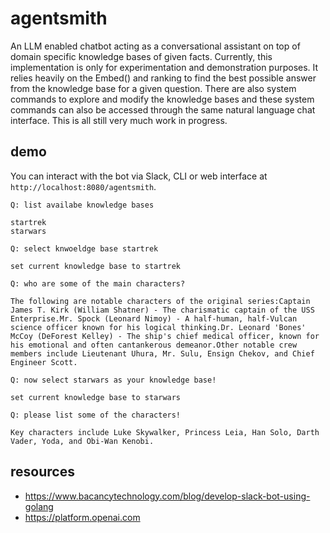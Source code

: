 # agentsmith

An LLM enabled chatbot acting as a conversational assistant on top of 
domain specific knowledge bases of given facts. Currently, this implementation
is only for experimentation and demonstration purposes. It relies heavily on the
Embed() and ranking to find the best possible answer from the knowledge base
for a given question. There are also system commands to explore and modify
the knowledge bases and these system commands can also be accessed through
the same natural language chat interface. This is all still very much work
in progress.

## demo

You can interact with the bot via Slack, CLI or web interface at 
`http://localhost:8080/agentsmith`.

```
Q: list availabe knowledge bases
```

```
startrek 
starwars
```

```
Q: select knwoeldge base startrek
```

```
set current knowledge base to startrek
```

```
Q: who are some of the main characters?
```

```
The following are notable characters of the original series:Captain James T. Kirk (William Shatner) - The charismatic captain of the USS Enterprise.Mr. Spock (Leonard Nimoy) - A half-human, half-Vulcan science officer known for his logical thinking.Dr. Leonard 'Bones' McCoy (DeForest Kelley) - The ship's chief medical officer, known for his emotional and often cantankerous demeanor.Other notable crew members include Lieutenant Uhura, Mr. Sulu, Ensign Chekov, and Chief Engineer Scott.
```

```
Q: now select starwars as your knowledge base!
```

```
set current knowledge base to starwars
```

```
Q: please list some of the characters!
```

```
Key characters include Luke Skywalker, Princess Leia, Han Solo, Darth Vader, Yoda, and Obi-Wan Kenobi.
```

## resources

* https://www.bacancytechnology.com/blog/develop-slack-bot-using-golang
* https://platform.openai.com



